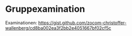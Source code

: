 # Gruppexamination

Examinationen: https://gist.github.com/zocom-christoffer-wallenberg/cd8ba002ea3f2bb2e4051667bf02cf5c
